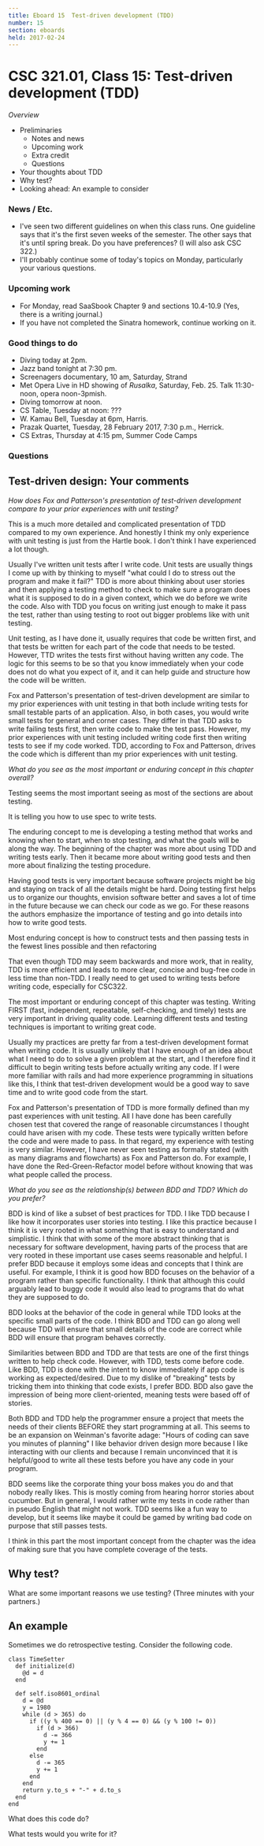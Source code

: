 ```yaml
---
title: Eboard 15  Test-driven development (TDD)
number: 15
section: eboards
held: 2017-02-24
---
```

CSC 321.01, Class 15:  Test-driven development (TDD)
====================================================

_Overview_

* Preliminaries
    * Notes and news
    * Upcoming work
    * Extra credit
    * Questions
* Your thoughts about TDD
* Why test?
* Looking ahead: An example to consider

### News / Etc.

* I've seen two different guidelines on when this class runs.  One
  guideline says that it's the first seven weeks of the semester.  The
  other says that it's until spring break.  Do you have preferences?
  (I will also ask CSC 322.)
* I'll probably continue some of today's topics on Monday, particularly
  your various questions.

### Upcoming work

* For Monday, read SaaSbook Chapter 9 and sections 10.4-10.9
  (Yes, there is a writing journal.)
* If you have not completed the Sinatra homework, continue working on it.

### Good things to do

* Diving today at 2pm.
* Jazz band tonight at 7:30 pm.
* Screenagers documentary, 10 am, Saturday, Strand
* Met Opera Live in HD showing of _Rusalka_, Saturday, Feb. 25.
  Talk 11:30-noon, opera noon-3pmish.
* Diving tomorrow at noon.
* CS Table, Tuesday at noon: ???
* W. Kamau Bell, Tuesday at 6pm, Harris.
* Prazak Quartet, Tuesday, 28 February 2017, 7:30 p.m., Herrick.
* CS Extras, Thursday at 4:15 pm, Summer Code Camps

### Questions

Test-driven design: Your comments
---------------------------------

*How does Fox and Patterson's presentation of test-driven development
compare to your prior experiences with unit testing?*

This is a much more detailed and complicated presentation of TDD compared to my own experience. And honestly I think my only experience with unit testing is just from the Hartle book. I don't think I have experienced a lot though.

Usually I've written unit tests after I write code. Unit tests are usually things I come up with by thinking to myself "what could I do to stress out the program and make it fail?" TDD is more about thinking about user stories and then applying a testing method to check to make sure a program does what it is supposed to do in a given context, which we do before we write the code. Also with TDD you focus on writing just enough to make it pass the test, rather than using testing to root out bigger problems like with unit testing.

Unit testing, as I have done it, usually requires that code be written first, and that tests be written for each part of the code that needs to be tested. However, TTD writes the tests first without having written any code. The logic for this seems to be so that you know immediately when your code does not do what you expect of it, and it can help guide and structure how the code will be written.

Fox and Patterson's presentation of test-driven development are similar to my prior experiences with unit testing in that both include writing tests for small testable parts of an application. Also, in both cases, you would write small tests for general and corner cases. They differ in that TDD asks to write failing tests first, then write code to make the test pass. However, my prior experiences with unit testing included writing code first then writing tests to see if my code worked. TDD, according to Fox and Patterson, drives the code which is different than my prior experiences with unit testing. 

*What do you see as the most important or enduring concept in this
chapter overall?*

Testing seems the most important seeing as most of the sections are about testing.

It is telling you how to use spec to write tests. 

The enduring concept to me is developing a testing method that works and knowing when to start, when to stop testing, and what the goals will be along the way. The beginning of the chapter was more about using TDD and writing tests early. Then it became more about writing good tests and then more about finalizing the testing procedure.

Having good tests is very important because software projects might be big and staying on track of all the details might be hard. Doing testing first helps us to organize our thoughts, envision software better and saves a lot of time in the future because we can check our code as we go. For these reasons the authors emphasize the importance of testing and go into details into how to write good tests. 

Most enduring concept is how to construct tests and then passing tests in the fewest lines possible and then refactoring

That even though TDD may seem backwards and more work, that in reality, TDD is more efficient and leads to more clear, concise and bug-free code in less time than non-TDD. I really need to get used to writing tests before writing code, especially for CSC322.

The most important or enduring concept of this chapter was testing. Writing FIRST (fast, independent, repeatable, self-checking, and timely) tests are very important in driving quality code.  Learning different tests and testing techniques is important to writing great code. 

Usually my practices are pretty far from a test-driven development format when writing code. It is usually unlikely that I have enough of an idea about what I need to do to solve a given problem at the start, and I therefore find it difficult to begin writing tests before actually writing any code. If I were more familiar with rails and had more experience programming in situations like this, I think that test-driven development would be a good way to save time and to write good code from the start.

Fox and Patterson's presentation of TDD is more formally defined than my past experiences with unit testing. All I have done has been carefully chosen test that covered the range of reasonable circumstances I thought could have arisen with my code. These tests were typically written before the code and were made to pass. In that regard, my experience with testing is very similar. However, I have never seen testing as formally stated (with as many diagrams and flowcharts) as Fox and Patterson do. For example, I have done the Red-Green-Refactor model before without knowing that was what people called the process.

*What do you see as the relationship(s) between BDD and TDD?  Which
do you prefer?*

BDD is kind of like a subset of best practices for TDD. I like TDD because I like how it incorporates user stories into testing. I like this practice because I think it is very rooted in what something that is easy to understand and simplistic. I think that with some of the more abstract thinking that is necessary for software development, having parts of the process that are very rooted in these important use cases seems reasonable and helpful. I prefer BDD because it employs some ideas and concepts that I think are useful. For example, I think it is good how BDD focuses on the behavior of a program rather than specific functionality. I think that although this could arguably lead to buggy code it would also lead to programs that do what they are supposed to do.

BDD looks at the behavior of the code in general while TDD looks at the specific small parts of the code. I think BDD and TDD can go along well because TDD will ensure that small details of the code are correct while BDD will ensure that program behaves correctly.

Similarities between BDD and TDD are that tests are one of the first things written to help check code. However, with TDD, tests come before code. Like BDD, TDD is done with the intent to know immediately if app code is working as expected/desired. Due to my dislike of "breaking" tests by tricking them into thinking that code exists, I prefer BDD. BDD also gave the impression of being more client-oriented, meaning tests were based off of stories.

Both BDD and TDD help the programmer ensure a project that meets the needs of their clients BEFORE they start programming at all. This seems to be an expansion on Weinman's favorite adage: "Hours of coding can save you minutes of planning" I like behavior driven design more because I like interacting with our clients and because I remain unconvinced that it is helpful/good to write all these tests before you have any code in your program. 

BDD seems like the corporate thing your boss makes you do and that nobody really likes. This is mostly coming from hearing  horror stories about cucumber. But in general, I  would rather write my tests in code rather than in pseudo English that might not work. TDD seems like a fun way to develop, but it seems like maybe it could be gamed by writing bad code on purpose that still passes tests. 

I think in this part the most important concept from the chapter was the idea of making sure that you have complete coverage of the tests.

Why test?
---------

What are some important reasons we use testing?  (Three minutes with your
partners.)

An example
----------

Sometimes we do retrospective testing.  Consider the following code.

```
class TimeSetter
  def initialize(d)
    @d = d
  end

  def self.iso8601_ordinal
    d = @d
    y = 1980
    while (d > 365) do
      if ((y % 400 == 0) || (y % 4 == 0) && (y % 100 != 0))
        if (d > 366)
          d -= 366
          y += 1
        end
      else
        d -= 365
        y += 1
      end
    end
    return y.to_s + "-" + d.to_s
  end
end
```

What does this code do?

What tests would you write for it?  
